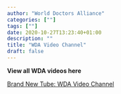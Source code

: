 ```yaml
---
author: "World Doctors Alliance"
categories: [""]
tags: [""]
date: 2020-10-27T13:23:40+01:00
description: ""
title: "WDA Video Channel"
draft: false
---
```


**View all WDA videos here**

[Brand New Tube: WDA Video Channel](https://brandnewtube.com/@WdaAdmin)

